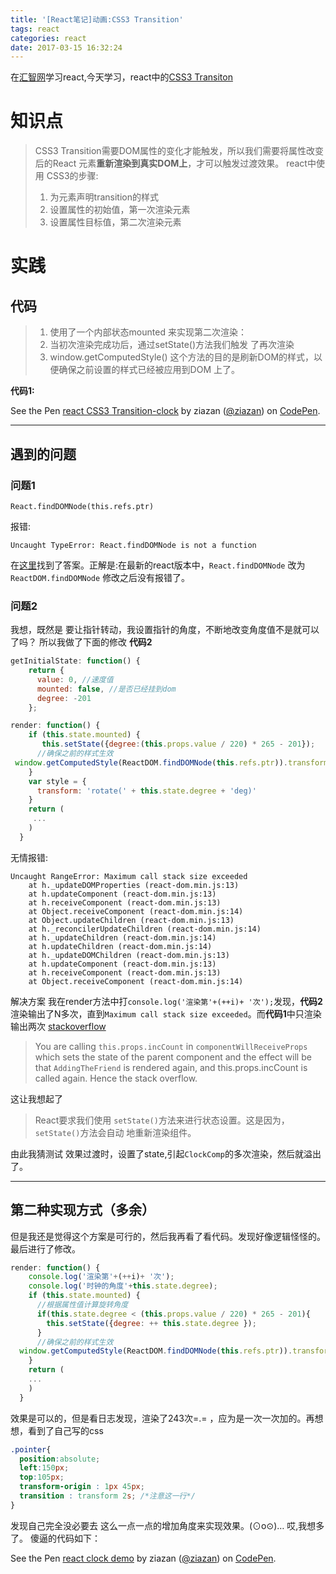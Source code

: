 ```yaml
---
title: '[React笔记]动画:CSS3 Transition'
tags: react
categories: react
date: 2017-03-15 16:32:24
---
```

在[汇智网](http://www.hubwiz.com)学习react,今天学习，react中的[CSS3 Transiton](http://www.hubwiz.com/class/552762019964049d1872fc88)
# 知识点
>CSS3 Transition需要DOM属性的变化才能触发，所以我们需要将属性改变后的React 元素**重新渲染到真实DOM上**，才可以触发过渡效果。
>react中使用 CSS3的步骤:
>1. 为元素声明transition的样式
>2. 设置属性的初始值，第一次渲染元素
>3. 设置属性目标值，第二次渲染元素

# 实践
## 代码
>1. 使用了一个内部状态mounted 来实现第二次渲染：
>2. 当初次渲染完成功后，通过setState()方法我们触发 了再次渲染
>3. window.getComputedStyle() 这个方法的目的是刷新DOM的样式，以便确保之前设置的样式已经被应用到DOM 上了。

**代码1:**
<p data-height="265" data-theme-id="dark" data-slug-hash="qrXvPN" data-default-tab="js,result" data-user="ziazan" data-embed-version="2" data-pen-title="react CSS3 Transition-clock" class="codepen">See the Pen <a href="http://codepen.io/ziazan/pen/qrXvPN/">react CSS3 Transition-clock</a> by ziazan (<a href="http://codepen.io/ziazan">@ziazan</a>) on <a href="http://codepen.io">CodePen</a>.</p>
<script async src="https://production-assets.codepen.io/assets/embed/ei.js"></script>

---
## 遇到的问题
### 问题1
```
React.findDOMNode(this.refs.ptr)
```
报错:
```
Uncaught TypeError: React.findDOMNode is not a function
```
在[这里](http://stackoverflow.com/questions/33031516/reactjs-finddomnode-and-getdomnode-are-not-functions)找到了答案。正解是:在最新的react版本中，`React.findDOMNode` 改为`ReactDOM.findDOMNode` 修改之后没有报错了。

### 问题2
我想，既然是 要让指针转动，我设置指针的角度，不断地改变角度值不是就可以了吗？
所以我做了下面的修改
**代码2**
```javascript
getInitialState: function() {
    return {
      value: 0, //速度值
      mounted: false, //是否已经挂到dom
      degree: -201
    };
```
```javascript
render: function() {
    if (this.state.mounted) {
       this.setState({degree:(this.props.value / 220) * 265 - 201});
      //确保之前的样式生效
 window.getComputedStyle(ReactDOM.findDOMNode(this.refs.ptr)).transform;
    }
    var style = {
      transform: 'rotate(' + this.state.degree + 'deg)'
    }
    return (
     ...
    )
  }
```
无情报错:
```
Uncaught RangeError: Maximum call stack size exceeded
    at h._updateDOMProperties (react-dom.min.js:13)
    at h.updateComponent (react-dom.min.js:13)
    at h.receiveComponent (react-dom.min.js:13)
    at Object.receiveComponent (react-dom.min.js:14)
    at Object.updateChildren (react-dom.min.js:13)
    at h._reconcilerUpdateChildren (react-dom.min.js:14)
    at h._updateChildren (react-dom.min.js:14)
    at h.updateChildren (react-dom.min.js:14)
    at h._updateDOMChildren (react-dom.min.js:13)
    at h.updateComponent (react-dom.min.js:13)
    at h.receiveComponent (react-dom.min.js:13)
    at Object.receiveComponent (react-dom.min.js:14)
```
解决方案
我在render方法中打`console.log('渲染第'+(++i)+ '次');`发现，**代码2**渲染输出了N多次，直到`Maximum call stack size exceeded`。而**代码1**中只渲染输出两次
[stackoverflow](http://stackoverflow.com/questions/32716885/maximum-call-stack-exceeded-error-in-reactjs-can-someone-help-explain-whats-go)
>You are calling `this.props.incCount` in `componentWillReceiveProps` which sets the state of the parent component and the effect will be that `AddingTheFriend` is rendered again, and this.props.incCount is called again. Hence the stack overflow.

这让我想起了
>React要求我们使用 `setState()`方法来进行状态设置。这是因为，`setState()`方法会自动 地重新渲染组件。

由此我猜测试 效果过渡时，设置了state,引起`ClockComp`的多次渲染，然后就溢出了。

---
## 第二种实现方式（多余）
但是我还是觉得这个方案是可行的，然后我再看了看代码。发现好像逻辑怪怪的。
最后进行了修改。
```javascript
render: function() {
    console.log('渲染第'+(++i)+ '次');
    console.log('时钟的角度'+this.state.degree);
    if (this.state.mounted) {
      //根据属性值计算旋转角度
      if(this.state.degree < (this.props.value / 220) * 265 - 201){
        this.setState({degree: ++ this.state.degree });
      }
      //确保之前的样式生效
  window.getComputedStyle(ReactDOM.findDOMNode(this.refs.ptr)).transform;
    }
    return (
    ...
    )
  }
```
效果是可以的，但是看日志发现，渲染了243次=.= ，应为是一次一次加的。再想想，看到了自己写的css 
```css
.pointer{
  position:absolute;
  left:150px;
  top:105px;
  transform-origin : 1px 45px;
  transition : transform 2s; /*注意这一行*/
}
```
发现自己完全没必要去 这么一点一点的增加角度来实现效果。(⊙o⊙)… 哎,我想多了。
傻逼的代码如下：
<p data-height="265" data-theme-id="dark" data-slug-hash="gmGjrm" data-default-tab="js,result" data-user="ziazan" data-embed-version="2" data-pen-title="react clock demo" class="codepen">See the Pen <a href="http://codepen.io/ziazan/pen/gmGjrm/">react clock demo</a> by ziazan (<a href="http://codepen.io/ziazan">@ziazan</a>) on <a href="http://codepen.io">CodePen</a>.</p>
<script async src="https://production-assets.codepen.io/assets/embed/ei.js"></script>